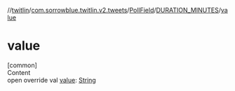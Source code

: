 //[twitlin](../../../index.md)/[com.sorrowblue.twitlin.v2.tweets](../../index.md)/[PollField](../index.md)/[DURATION_MINUTES](index.md)/[value](value.md)



# value  
[common]  
Content  
open override val [value](value.md): [String](https://kotlinlang.org/api/latest/jvm/stdlib/kotlin/-string/index.html)  




